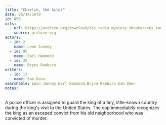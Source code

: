 ```yaml
---
title: "Charlie, the Actor"
date: 06/14/1978
id: 850
urls: 
  - url: https://archive.org/download/cbs_radio_mystery_theater/cbs_radio_mystery_theater-0801-0850.zip/cbs_radio_mystery_theater-0801-0850%2Fcbsrmt_0850_charlie_the_actor.mp3
    source: archive-org
actors:  
  - id: 2
    name: Leon Janney  
  - id: 95
    name: Earl Hammond  
  - id: 35
    name: Bryna Raeburn
writers:  
  - id: 13
    name: Sam Dann
searchable: Leon Janney,Earl Hammond,Bryna Raeburn Sam Dann
notes:  
---
```

A police officer is assigned to guard the king of a tiny, little-known country during the king's visit to the United States. The cop immediately recognizes the king as an escaped convict from his old neighborhood who was convicted of murder.